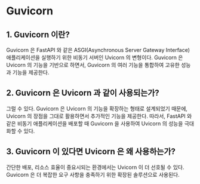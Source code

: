 # Guvicorn

## 1. Guvicorn 이란?
Guvicorn 은 FastAPI 와 같은 ASGI(Asynchronous Server Gateway Interface) 애플리케이션을 실행하기 위한 비동기 서버인 Uvicorn 의 변형이다. Guvicorn 은 Uvicorn 의 기능을 기반으로 하면서, Guvicorn 의 여러 기능을 통합하여 고유한 성능과 기능을 제공한다.

## 2. Guvicorn 은 Uvicorn 과 같이 사용되는가?
그럴 수 있다. Guvicorn 은 Uvicorn 의 기능을 확장하는 형태로 설계되었기 때문에, Uvicorn 의 장점을 그대로 활용하면서 추가적인 기능을 제공한다. 따라서, FastAPI 와 같은 비동기 애플리케이션을 배포할 때 Guvicorn 을 사용하여 Uvicorn 의 성능을 극대화할 수 있다.

## 3. Guvicorn 이 있다면 Uvicorn 은 왜 사용하는가?
간단한 배포, 리소스 효율이 중요시되는 환경에서는 Uvicorn 이 더 선호될 수 있다. Guvicorn 은 더 복잡한 요구 사항을 충족하기 위한 확장된 솔루션으로 사용된다.